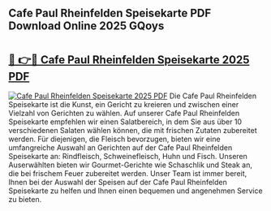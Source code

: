 ## Cafe Paul Rheinfelden Speisekarte PDF Download Online 2025 GQoys

# <h2><a href="http://gccki9f.nevu.top/?p=Cafe+Paul+Rheinfelden+Speisekarte">🔗 👉🔴 Cafe Paul Rheinfelden Speisekarte 2025 PDF</a></h2>

[![Cafe Paul Rheinfelden Speisekarte 2025 PDF](https://i.imgur.com/dBaPXMq.png)](http://gccki9f.nevu.top/?p=Cafe+Paul+Rheinfelden+Speisekarte)
Die Cafe Paul Rheinfelden Speisekarte ist die Kunst, ein Gericht zu kreieren und zwischen einer Vielzahl von Gerichten zu wählen. Auf unserer Cafe Paul Rheinfelden Speisekarte empfehlen wir einen Salatbereich, in dem Sie aus über 10 verschiedenen Salaten wählen können, die mit frischen Zutaten zubereitet werden. Für diejenigen, die Fleisch bevorzugen, bieten wir eine umfangreiche Auswahl an Gerichten auf der Cafe Paul Rheinfelden Speisekarte an: Rindfleisch, Schweinefleisch, Huhn und Fisch. Unseren Auserwählten bieten wir Gourmet-Gerichte wie Schaschlik und Steak an, die bei frischem Feuer zubereitet werden. Unser Team ist immer bereit, Ihnen bei der Auswahl der Speisen auf der Cafe Paul Rheinfelden Speisekarte zu helfen und Ihnen einen bequemen und angenehmen Service zu bieten.
